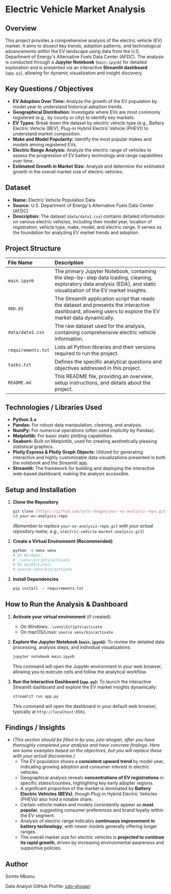 # Electric Vehicle Market Analysis

## Overview

This project provides a comprehensive analysis of the electric vehicle (EV) market. It aims to dissect key trends, adoption patterns, and technological advancements within the EV landscape using data from the U.S. Department of Energy's Alternative Fuels Data Center (AFDC). The analysis is conducted through a **Jupyter Notebook** (`main.ipynb`) for detailed exploration and is presented via an interactive **Streamlit dashboard** (`app.py`), allowing for dynamic visualization and insight discovery.

## Key Questions / Objectives

* **EV Adoption Over Time:** Analyze the growth of the EV population by model year to understand historical adoption trends.
* **Geographical Distribution:** Investigate where EVs are most commonly registered (e.g., by county or city) to identify key markets.
* **EV Types:** Break down the dataset by electric vehicle type (e.g., Battery Electric Vehicle (BEV), Plug-in Hybrid Electric Vehicle (PHEV)) to understand market composition.
* **Make and Model Popularity:** Identify the most popular makes and models among registered EVs.
* **Electric Range Analysis:** Analyze the electric range of vehicles to assess the progression of EV battery technology and range capabilities over time.
* **Estimated Growth in Market Size:** Analyze and determine the estimated growth in the overall market size of electric vehicles.

## Dataset

* **Name:** Electric Vehicle Population Data
* **Source:** U.S. Department of Energy's Alternative Fuels Data Center (AFDC)
* **Description:** The dataset (`data/data1.csv`) contains detailed information on various electric vehicles, including their model year, location of registration, vehicle type, make, model, and electric range. It serves as the foundation for analyzing EV market trends and adoption.

## Project Structure

| File Name          | Description                                                                                                                              |
| :----------------- | :--------------------------------------------------------------------------------------------------------------------------------------- |
| `main.ipynb`       | The primary Jupyter Notebook, containing the step-by-step data loading, cleaning, exploratory data analysis (EDA), and static visualization of the EV market insights. |
| `app.py`           | The Streamlit application script that reads the dataset and presents the interactive dashboard, allowing users to explore the EV market data dynamically. |
| `data/data1.csv`   | The raw dataset used for the analysis, containing comprehensive electric vehicle information.                                            |
| `requirements.txt` | Lists all Python libraries and their versions required to run the project.                                                               |
| `tasks.txt`        | Defines the specific analytical questions and objectives addressed in this project.                                                      |
| `README.md`        | This README file, providing an overview, setup instructions, and details about the project.                                            |

## Technologies / Libraries Used

* **Python 3.x**
* **Pandas:** For robust data manipulation, cleaning, and analysis.
* **NumPy:** For numerical operations (often used implicitly by Pandas).
* **Matplotlib:** For basic static plotting capabilities.
* **Seaborn:** Built on Matplotlib, used for creating aesthetically pleasing statistical graphics.
* **Plotly Express & Plotly Graph Objects:** Utilized for generating interactive and highly customizable data visualizations presented in both the notebook and the Streamlit app.
* **Streamlit:** The framework for building and deploying the interactive web-based dashboard, making the analysis accessible.

## Setup and Installation

1.  **Clone the Repository**

    ```bash
    git clone [https://github.com/juto-shogan/your-ev-analysis-repo.git](https://github.com/juto-shogan/your-ev-analysis-repo.git)
    cd your-ev-analysis-repo
    ```
    *(Remember to replace `your-ev-analysis-repo.git` with your actual repository name, e.g., `electric-vehicle-market-analysis.git`)*

2.  **Create a Virtual Environment (Recommended)**

    ```bash
    python -m venv venv
    # On Windows:
    # .\venv\Scripts\activate
    # On macOS/Linux:
    # source venv/bin/activate
    ```

3.  **Install Dependencies**

    ```bash
    pip install -r requirements.txt
    ```

## How to Run the Analysis & Dashboard

1.  **Activate your virtual environment** (if created):
    * On Windows: `.\venv\Scripts\activate`
    * On macOS/Linux: `source venv/bin/activate`

2.  **Explore the Jupyter Notebook (`main.ipynb`):**
    To review the detailed data processing, analysis steps, and individual visualizations:

    ```bash
    jupyter notebook main.ipynb
    ```

    This command will open the Jupyter environment in your web browser, allowing you to execute cells and follow the analytical workflow.

3.  **Run the Interactive Dashboard (`app.py`):**
    To launch the interactive Streamlit dashboard and explore the EV market insights dynamically:

    ```bash
    streamlit run app.py
    ```

    This command will open the dashboard in your default web browser, typically at `http://localhost:8501`.

## Findings / Insights

* *(This section should be filled in by you, juto-shogan, after you have thoroughly completed your analysis and have concrete findings. Here are some examples based on the objectives, but you will replace these with your actual discoveries.)*
    * The EV population shows a **consistent upward trend** by model year, indicating growing adoption and consumer interest in electric vehicles.
    * Geographical analysis reveals **concentrations of EV registrations** in specific states/counties, highlighting key early adopter regions.
    * A significant proportion of the market is dominated by **Battery Electric Vehicles (BEVs)**, though Plug-in Hybrid Electric Vehicles (PHEVs) also hold a notable share.
    * Certain vehicle makes and models consistently appear as **most popular**, suggesting consumer preferences and brand loyalty within the EV segment.
    * Analysis of electric range indicates **continuous improvement in battery technology**, with newer models generally offering longer ranges.
    * The overall market size for electric vehicles is **projected to continue its rapid growth**, driven by increasing environmental awareness and supportive policies.

## Author

Somto Mbonu

Data Analyst
GitHub Profile: [juto-shogan](https://github.com/juto-shogan)
